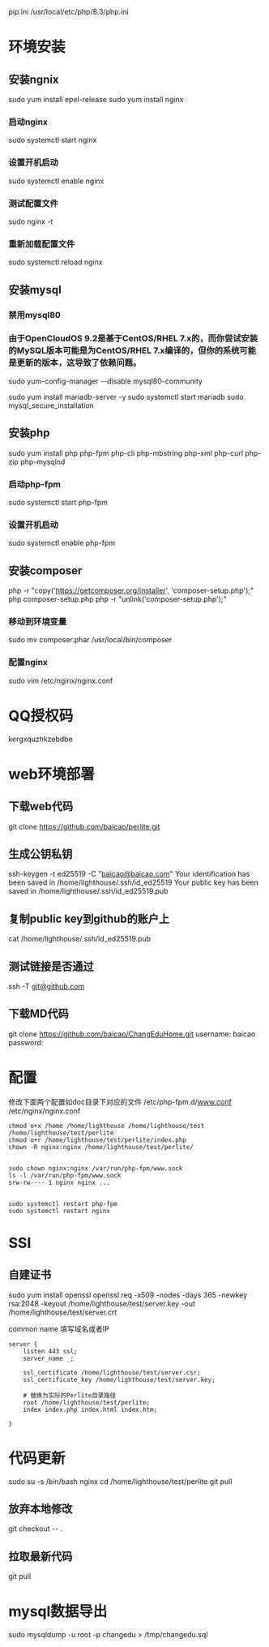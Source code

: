 

pip.ini
/usr/local/etc/php/8.3/php.ini



# 环境安装
## 安装ngnix
sudo yum install epel-release
sudo yum install nginx
### 启动nginx
sudo systemctl start nginx
### 设置开机启动
sudo systemctl enable nginx
### 测试配置文件
sudo nginx -t
### 重新加载配置文件
sudo systemctl reload nginx

## 安装mysql
### 禁用mysql80
### 由于OpenCloudOS 9.2是基于CentOS/RHEL 7.x的，而你尝试安装的MySQL版本可能是为CentOS/RHEL 7.x编译的，但你的系统可能是更新的版本，这导致了依赖问题。
sudo yum-config-manager --disable mysql80-community

sudo yum install mariadb-server -y
sudo systemctl start mariadb
sudo mysql_secure_installation


## 安装php
sudo yum install php php-fpm php-cli php-mbstring php-xml php-curl php-zip php-mysqlnd
### 启动php-fpm
sudo systemctl start php-fpm
### 设置开机启动
sudo systemctl enable php-fpm

## 安装composer
php -r "copy('https://getcomposer.org/installer', 'composer-setup.php');"
php composer-setup.php
php -r "unlink('composer-setup.php');"
### 移动到环境变量
sudo mv composer.phar /usr/local/bin/composer

### 配置nginx
sudo vim /etc/nginx/nginx.conf



# QQ授权码
kergxquzhkzebdbe

# web环境部署
## 下载web代码
git clone https://github.com/baicao/perlite.git

## 生成公钥私钥
ssh-keygen -t ed25519 -C "baicao@baicao.com"
Your identification has been saved in /home/lighthouse/.ssh/id_ed25519
Your public key has been saved in /home/lighthouse/.ssh/id_ed25519.pub

## 复制public key到github的账户上
cat /home/lighthouse/.ssh/id_ed25519.pub

## 测试链接是否通过
ssh -T git@github.com

## 下载MD代码
git clone https://github.com/baicao/ChangEduHome.git
username: baicao
password: 


# 配置
修改下面两个配置如doc目录下对应的文件
/etc/php-fpm.d/www.conf
/etc/nginx/nginx.conf 

```shell
chmod o+x /home /home/lighthouse /home/lighthouse/test /home/lighthouse/test/perlite
chmod o+r /home/lighthouse/test/perlite/index.php
chown -R nginx:nginx /home/lighthouse/test/perlite/


sudo chown nginx:nginx /var/run/php-fpm/www.sock
ls -l /var/run/php-fpm/www.sock
srw-rw---- 1 nginx nginx ...


sudo systemctl restart php-fpm
sudo systemctl restart nginx

```

# SSl
## 自建证书
sudo yum install openssl
openssl req -x509 -nodes -days 365 -newkey rsa:2048 -keyout /home/lighthouse/test/server.key -out /home/lighthouse/test/server.crt

common name 填写域名或者IP
```
server {
    listen 443 ssl;
    server_name _;

    ssl_certificate /home/lighthouse/test/server.csr;
    ssl_certificate_key /home/lighthouse/test/server.key;

    # 替换为实际的Perlite目录路径
    root /home/lighthouse/test/perlite;  
    index index.php index.html index.htm;

}
```

# 代码更新
sudo su -s /bin/bash nginx
cd /home/lighthouse/test/perlite
git pull
## 放弃本地修改
git checkout -- .
## 拉取最新代码
git pull



# mysql数据导出
sudo mysqldump -u root -p changedu > /tmp/changedu.sql
